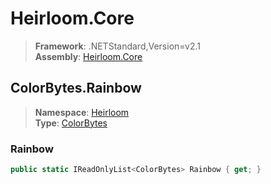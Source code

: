 # Heirloom.Core

> **Framework**: .NETStandard,Version=v2.1  
> **Assembly**: [Heirloom.Core][0]  

## ColorBytes.Rainbow

> **Namespace**: [Heirloom][0]  
> **Type**: [ColorBytes][1]  

### Rainbow

```cs
public static IReadOnlyList<ColorBytes> Rainbow { get; }
```

[0]: ../../../Heirloom.Core.md
[1]: ../ColorBytes.md
